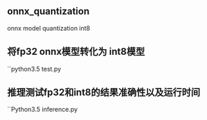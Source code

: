 ## onnx_quantization
onnx model quantization int8
## 将fp32 onnx模型转化为 int8模型
``python3.5 test.py

## 推理测试fp32和int8的结果准确性以及运行时间
``Python3.5 inference.py
